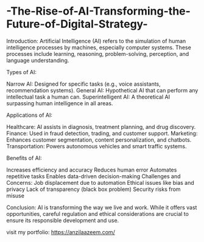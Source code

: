 # -The-Rise-of-AI-Transforming-the-Future-of-Digital-Strategy-
Introduction:
Artificial Intelligence (AI) refers to the simulation of human intelligence processes by machines, especially computer systems. These processes include learning, reasoning, problem-solving, perception, and language understanding.

Types of AI:

Narrow AI: Designed for specific tasks (e.g., voice assistants, recommendation systems).
General AI: Hypothetical AI that can perform any intellectual task a human can.
Superintelligent AI: A theoretical AI surpassing human intelligence in all areas.

Applications of AI:

Healthcare: AI assists in diagnosis, treatment planning, and drug discovery.
Finance: Used in fraud detection, trading, and customer support.
Marketing: Enhances customer segmentation, content personalization, and chatbots.
Transportation: Powers autonomous vehicles and smart traffic systems.

Benefits of AI:

Increases efficiency and accuracy
Reduces human error
Automates repetitive tasks
Enables data-driven decision-making
Challenges and Concerns:
Job displacement due to automation
Ethical issues like bias and privacy
Lack of transparency (black box problem)
Security risks from misuse

Conclusion:
AI is transforming the way we live and work. While it offers vast opportunities, careful regulation and ethical considerations are crucial to ensure its responsible development and use.

visit my portfolio: https://anzilaazeem.com/
